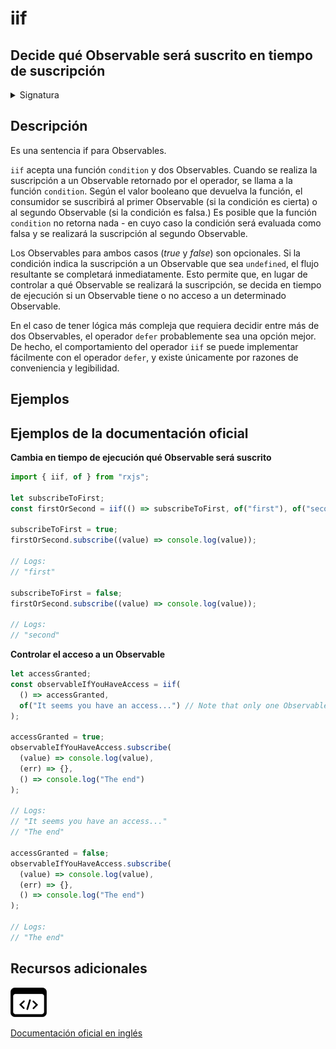 # iif

<h2 class="subtitle"> Decide qué Observable será suscrito en tiempo de suscripción
</h2>

<details>
<summary>Signatura</summary>

### Firma

`iif<T = never, F = never>(condition: () => boolean, trueResult: SubscribableOrPromise<T> = EMPTY, falseResult: SubscribableOrPromise<F> = EMPTY): Observable<T | F>`

### Parámetros

<table>
<tr><td>condition</td>Condition which Observable should be chosen.<td></td></tr>
<tr><td>trueResult</td><td>Opcional. El valor por defecto es <code>EMPTY</code>.
Tipo: <code>SubscribableOrPromise</code>.</td></tr>
<tr><td>falseResult</td><td>Opcional. El valor por defecto es <code>EMPTY</code>.
Tipo: <code>SubscribableOrPromise</code>.</td></tr>
</table>

### Retorna

`Observable<T | F>`: Según la condición, devuelve el primer o el segundo Observable.

</details>

## Descripción

Es una sentencia if para Observables.

`iif` acepta una función `condition` y dos Observables. Cuando se realiza la suscripción a un Observable retornado por el operador, se llama a la función `condition`. Según el valor booleano que devuelva la función, el consumidor se suscribirá al primer Observable (si la condición es cierta) o al segundo Observable (si la condición es falsa.) Es posible que la función `condition` no retorna nada - en cuyo caso la condición será evaluada como falsa y se realizará la suscripción al segundo Observable.

Los Observables para ambos casos (_true_ y _false_) son opcionales. Si la condición indica la suscripción a un Observable que sea `undefined`, el flujo resultante se completará inmediatamente. Esto permite que, en lugar de controlar a qué Observable se realizará la suscripción, se decida en tiempo de ejecución si un Observable tiene o no acceso a un determinado Observable.

En el caso de tener lógica más compleja que requiera decidir entre más de dos Observables, el operador `defer` probablemente sea una opción mejor. De hecho, el comportamiento del operador `iif` se puede implementar fácilmente con el operador `defer`, y existe únicamente por razones de conveniencia y legibilidad.

## Ejemplos

<!-- TODO change example -->

<!-- Realizar una u otra petición en función de si el número emitido por el Observable fuente es par o impar

<a target="_blank" href="https://stackblitz.com/edit/rxjs-iif-1?file=index.ts">StackBlitz</a>

```javascript
import { iif, range } from "rxjs";
import { mergeMap, map } from "rxjs/operators";
import { ajax } from "rxjs/ajax";

function getPokemonName(id: number) {
  return ajax
    .getJSON(`https://pokeapi.co/api/v2/pokemon/${id}`)
    .pipe(map(({ name }) => name));
}

function getRickMortyCharacterName(id: number) {
  return ajax
    .getJSON(`https://rickandmortyapi.com/api/character/${id}`)
    .pipe(map(({ name }) => name));
}

range(1, 4)
  .pipe(
    mergeMap((n) =>
      iif(() => n % 2 === 0, getPokemonName(n), getRickMortyCharacterName(n))
    )
  )
  .subscribe(console.log, console.error);
// Salida: Rick Sanchez, ivysaur, Summer Smith, charmander
``` -->

## Ejemplos de la documentación oficial

**Cambia en tiempo de ejecución qué Observable será suscrito**

```javascript
import { iif, of } from "rxjs";

let subscribeToFirst;
const firstOrSecond = iif(() => subscribeToFirst, of("first"), of("second"));

subscribeToFirst = true;
firstOrSecond.subscribe((value) => console.log(value));

// Logs:
// "first"

subscribeToFirst = false;
firstOrSecond.subscribe((value) => console.log(value));

// Logs:
// "second"
```

**Controlar el acceso a un Observable**

```javascript
let accessGranted;
const observableIfYouHaveAccess = iif(
  () => accessGranted,
  of("It seems you have an access...") // Note that only one Observable is passed to the operator.
);

accessGranted = true;
observableIfYouHaveAccess.subscribe(
  (value) => console.log(value),
  (err) => {},
  () => console.log("The end")
);

// Logs:
// "It seems you have an access..."
// "The end"

accessGranted = false;
observableIfYouHaveAccess.subscribe(
  (value) => console.log(value),
  (err) => {},
  () => console.log("The end")
);

// Logs:
// "The end"
```

<div class="additional-section">

## Recursos adicionales

<a class="source-icon" target="_blank" href="https://github.com/ReactiveX/rxjs/blob/master/src/internal/observable/iif.ts">
<img src="assets/icons/source-code.png" alt="Source code">
</a>
</div>

<a target="_blank" href="https://rxjs.dev/api/index/function/iif">Documentación oficial en inglés</a>
